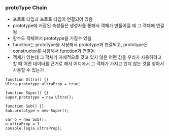 ### protoType Chain
- 프로토 타입과 프로토 타입이 연결되어 있음
- prototype에 저장된 속성들은 생성자를 통해서 객체가 만들어질 때 그 객체에 연결됨
- 함수도 객체여서 prototype을 가질수 있음
- function는 prototype을 사용해서 prototype과 연결되고, prototype은 constructor를 사용해서 function과 연결됨
- 객체가 있는데 그 객체가 자체적으로 갖고 있지 않은 어떤 값을 우리가 사용하려고 할 때 어떤 데이터를 근거로 해서 어디에서 그 객체가 가지고 있지 않는 것을 찾아서 사용할 수 있는가 
```
function Ultra() {}
Ultra.prototype.ultraProp = true;

function Super() {}
Super.prototype = new Ultra();

function Sub() {}
Sub.prototype = new Super();

var o = new Sub();
o.ultraProp = 1 
console.log(o.ultraProp);
```